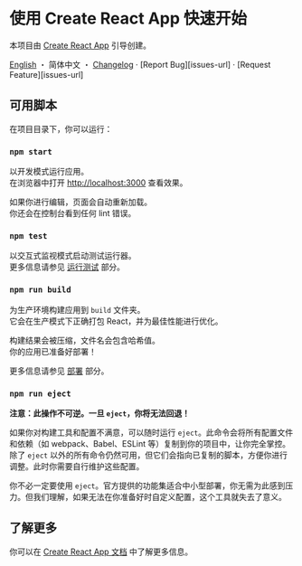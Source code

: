 # 使用 Create React App 快速开始

本项目由 [Create React App](https://github.com/facebook/create-react-app) 引导创建。

[English](./README.md-US.md) ・ 简体中文 ・ [Changelog](./CHANGELOG.md) · [Report Bug][issues-url] · [Request Feature][issues-url]

## 可用脚本

在项目目录下，你可以运行：

### `npm start`

以开发模式运行应用。\
在浏览器中打开 [http://localhost:3000](http://localhost:3000) 查看效果。

如果你进行编辑，页面会自动重新加载。\
你还会在控制台看到任何 lint 错误。

### `npm test`

以交互式监视模式启动测试运行器。\
更多信息请参见 [运行测试](https://facebook.github.io/create-react-app/docs/running-tests) 部分。

### `npm run build`

为生产环境构建应用到 `build` 文件夹。\
它会在生产模式下正确打包 React，并为最佳性能进行优化。

构建结果会被压缩，文件名会包含哈希值。\
你的应用已准备好部署！

更多信息请参见 [部署](https://facebook.github.io/create-react-app/docs/deployment) 部分。

### `npm run eject`

**注意：此操作不可逆。一旦 `eject`，你将无法回退！**

如果你对构建工具和配置不满意，可以随时运行 `eject`。此命令会将所有配置文件和依赖（如 webpack、Babel、ESLint 等）复制到你的项目中，让你完全掌控。除了 `eject` 以外的所有命令仍然可用，但它们会指向已复制的脚本，方便你进行调整。此时你需要自行维护这些配置。

你不必一定要使用 `eject`。官方提供的功能集适合中小型部署，你无需为此感到压力。但我们理解，如果无法在你准备好时自定义配置，这个工具就失去了意义。

## 了解更多

你可以在 [Create React App 文档](https://facebook.github.io/create-react-app/docs/getting-started) 中了解更多信息。